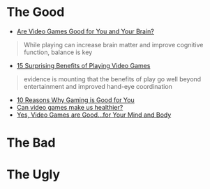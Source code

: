 # The Good
- [Are Video Games Good for You and Your Brain?](https://health.clevelandclinic.org/are-video-games-good-for-you)
> While playing can increase brain matter and improve cognitive function, balance is key
- [15 Surprising Benefits of Playing Video Games](https://www.mentalfloss.com/article/65008/15-surprising-benefits-playing-video-games)
> evidence is mounting that the benefits of play go well beyond entertainment and improved hand-eye coordination
- [10 Reasons Why Gaming is Good for You](https://www.gamedesigning.org/why-video-games-are-good/)
- [Can video games make us healthier?](https://www.who.int/europe/news/item/08-12-2021-can-video-games-make-us-healthier)
- [Yes, Video Games are Good...for Your Mind and Body](https://www.idtech.com/blog/video-games-are-good-for-you)

# The Bad

# The Ugly